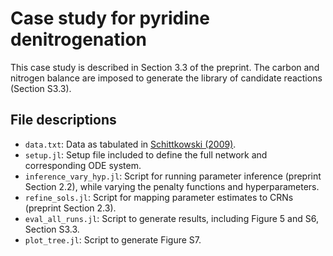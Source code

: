 # Case study for pyridine denitrogenation

This case study is described in Section 3.3 of the preprint. The carbon and nitrogen balance are imposed to generate the library of candidate reactions (Section S3.3).

## File descriptions

- `data.txt`: Data as tabulated in [Schittkowski (2009)](https://klaus-schittkowski.de/ds_test_problems.pdf).
- `setup.jl`: Setup file included to define the full network and corresponding ODE system.
- `inference_vary_hyp.jl`: Script for running parameter inference (preprint Section 2.2), while varying the penalty functions and hyperparameters.
- `refine_sols.jl`: Script for mapping parameter estimates to CRNs (preprint Section 2.3).
- `eval_all_runs.jl`: Script to generate results, including Figure 5 and S6, Section S3.3.
- `plot_tree.jl`: Script to generate Figure S7.
